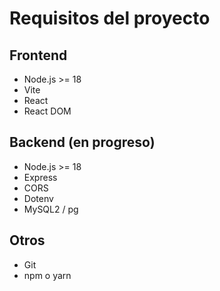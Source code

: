 
# Requisitos del proyecto

## Frontend
- Node.js >= 18
- Vite
- React
- React DOM

## Backend (en progreso)
- Node.js >= 18
- Express
- CORS
- Dotenv
- MySQL2 / pg

## Otros
- Git
- npm o yarn
